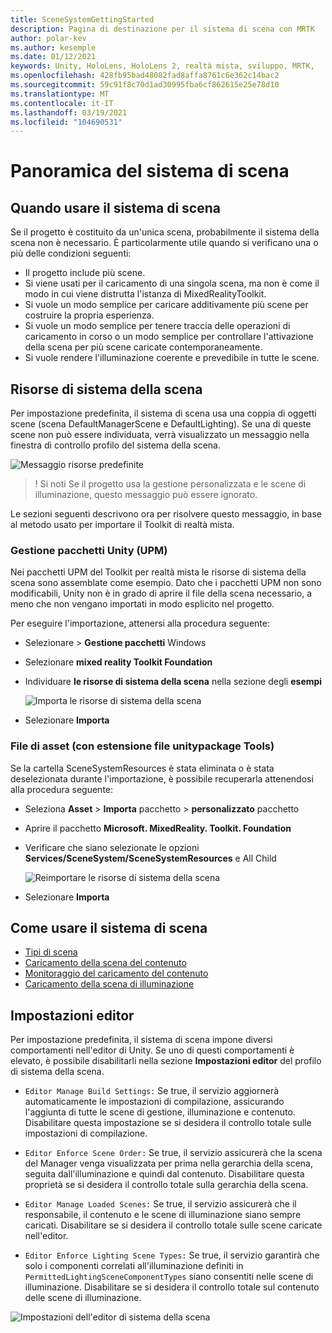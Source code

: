 ```yaml
---
title: SceneSystemGettingStarted
description: Pagina di destinazione per il sistema di scena con MRTK
author: polar-kev
ms.author: kesemple
ms.date: 01/12/2021
keywords: Unity, HoloLens, HoloLens 2, realtà mista, sviluppo, MRTK,
ms.openlocfilehash: 428fb95bad48082fad8affa8761c6e362c14bac2
ms.sourcegitcommit: 59c91f8c70d1ad30995fba6cf862615e25e78d10
ms.translationtype: MT
ms.contentlocale: it-IT
ms.lasthandoff: 03/19/2021
ms.locfileid: "104690531"
---
```

# <a name="scene-system-overview"></a>Panoramica del sistema di scena

## <a name="when-to-use-the-scene-system"></a>Quando usare il sistema di scena

Se il progetto è costituito da un'unica scena, probabilmente il sistema della scena non è necessario. È particolarmente utile quando si verificano una o più delle condizioni seguenti:

- Il progetto include più scene.
- Si viene usati per il caricamento di una singola scena, ma non è come il modo in cui viene distrutta l'istanza di MixedRealityToolkit.
- Si vuole un modo semplice per caricare additivamente più scene per costruire la propria esperienza.
- Si vuole un modo semplice per tenere traccia delle operazioni di caricamento in corso o un modo semplice per controllare l'attivazione della scena per più scene caricate contemporaneamente.
- Si vuole rendere l'illuminazione coerente e prevedibile in tutte le scene.

## <a name="scene-system-resources"></a>Risorse di sistema della scena

Per impostazione predefinita, il sistema di scena usa una coppia di oggetti scene (scena DefaultManagerScene e DefaultLighting). Se una di queste scene non può essere individuata, verrà visualizzato un messaggio nella finestra di controllo profilo del sistema della scena.

![Messaggio risorse predefinite](../images/scene-system/DefaultResourcesMessage.png)

>! Si noti Se il progetto usa la gestione personalizzata e le scene di illuminazione, questo messaggio può essere ignorato.

Le sezioni seguenti descrivono ora per risolvere questo messaggio, in base al metodo usato per importare il Toolkit di realtà mista.

### <a name="unity-package-manager-upm"></a>Gestione pacchetti Unity (UPM)

Nei pacchetti UPM del Toolkit per realtà mista le risorse di sistema della scena sono assemblate come esempio. Dato che i pacchetti UPM non sono modificabili, Unity non è in grado di aprire il file della scena necessario, a meno che non vengano importati in modo esplicito nel progetto.

Per eseguire l'importazione, attenersi alla procedura seguente:

- Selezionare   >  **Gestione pacchetti** Windows
- Selezionare **mixed reality Toolkit Foundation**
- Individuare **le risorse di sistema della scena** nella sezione degli **esempi**

  ![Importa le risorse di sistema della scena](../images/scene-system/UpmImportSceneSystemResources.png)

- Selezionare **Importa**

### <a name="asset-unitypackage-files"></a>File di asset (con estensione file unitypackage Tools)

Se la cartella SceneSystemResources è stata eliminata o è stata deselezionata durante l'importazione, è possibile recuperarla attenendosi alla procedura seguente:

- Seleziona **Asset**  >  **Importa** pacchetto  >  **personalizzato** pacchetto
- Aprire il pacchetto **Microsoft. MixedReality. Toolkit. Foundation**
- Verificare che siano selezionate le opzioni **Services/SceneSystem/SceneSystemResources** e All Child

  ![Reimportare le risorse di sistema della scena](../images/scene-system/ReimportSceneSystemResources.png)

- Selezionare **Importa**

## <a name="how-to-use-the-scene-system"></a>Come usare il sistema di scena

- [Tipi di scena](SceneSystemSceneTypes.md)
- [Caricamento della scena del contenuto](SceneSystemContentLoading.md)
- [Monitoraggio del caricamento del contenuto](SceneSystemLoadProgress.md)
- [Caricamento della scena di illuminazione](SceneSystemLightingScenes.md)

## <a name="editor-settings"></a>Impostazioni editor

Per impostazione predefinita, il sistema di scena impone diversi comportamenti nell'editor di Unity. Se uno di questi comportamenti è elevato, è possibile disabilitarli nella sezione **Impostazioni editor** del profilo di sistema della scena.

- `Editor Manage Build Settings:` Se true, il servizio aggiornerà automaticamente le impostazioni di compilazione, assicurando l'aggiunta di tutte le scene di gestione, illuminazione e contenuto. Disabilitare questa impostazione se si desidera il controllo totale sulle impostazioni di compilazione.

- `Editor Enforce Scene Order:` Se true, il servizio assicurerà che la scena del Manager venga visualizzata per prima nella gerarchia della scena, seguita dall'illuminazione e quindi dal contenuto. Disabilitare questa proprietà se si desidera il controllo totale sulla gerarchia della scena.

- `Editor Manage Loaded Scenes:` Se true, il servizio assicurerà che il responsabile, il contenuto e le scene di illuminazione siano sempre caricati. Disabilitare se si desidera il controllo totale sulle scene caricate nell'editor.

- `Editor Enforce Lighting Scene Types:` Se true, il servizio garantirà che solo i componenti correlati all'illuminazione definiti in `PermittedLightingSceneComponentTypes` siano consentiti nelle scene di illuminazione. Disabilitare se si desidera il controllo totale sul contenuto delle scene di illuminazione.

![Impostazioni dell'editor di sistema della scena](../images/scene-system/MRTK_SceneSystemProfileEditorSettings.PNG)

